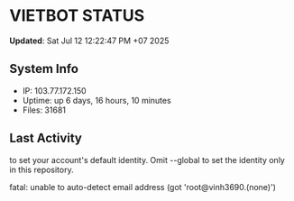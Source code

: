 # VIETBOT STATUS
**Updated**: Sat Jul 12 12:22:47 PM +07 2025

## System Info
- IP: 103.77.172.150
- Uptime: up 6 days, 16 hours, 10 minutes
- Files: 31681

## Last Activity

to set your account's default identity.
Omit --global to set the identity only in this repository.

fatal: unable to auto-detect email address (got 'root@vinh3690.(none)')
